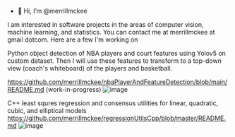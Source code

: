 - 👋 Hi, I’m @merrillmckee

I am interested in software projects in the areas of computer vision, machine learning, and statistics.  You can contact me at merrillmckee at gmail dotcom.  Here are a few I'm working on 

Python object detection of NBA players and court features using Yolov5 on custom dataset.  Then I will use these features to transform to a top-down view (coach's whiteboard) of the players and basketball.

https://github.com/merrillmckee/nbaPlayerAndFeatureDetection/blob/main/README.md (work-in-progress)
![image](https://user-images.githubusercontent.com/79757625/117844860-08d06380-b24e-11eb-9b13-911e35c220af.png)

C++ least squres regression and consensus utilities for linear, quadratic, cubic, and elliptical models
https://github.com/merrillmckee/regressionUtilsCpp/blob/master/README.md
![image](https://user-images.githubusercontent.com/79757625/117741031-7ab59800-b1cf-11eb-94d4-f7c09c72af83.png)
